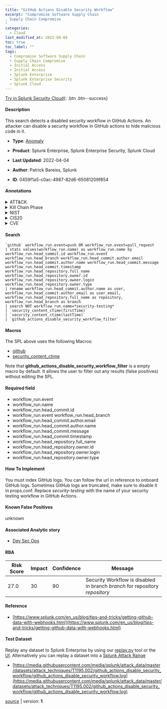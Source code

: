 ```yaml
---
title: "GitHub Actions Disable Security Workflow"
excerpt: "Compromise Software Supply Chain
, Supply Chain Compromise
"
categories:
  - Cloud
last_modified_at: 2022-04-04
toc: true
toc_label: ""
tags:
  - Compromise Software Supply Chain
  - Supply Chain Compromise
  - Initial Access
  - Initial Access
  - Splunk Enterprise
  - Splunk Enterprise Security
  - Splunk Cloud
---
```




[Try in Splunk Security Cloud](https://www.splunk.com/en_splunk_app_enrichmentus/cyber-security.html){: .btn .btn--success}

#### Description

This search detects a disabled security workflow in GitHub Actions. An attacker can disable a security workflow in GitHub actions to hide malicious code in it.

- **Type**: [Anomaly](https://github.com/splunk/security_content/wiki/Detection-Analytic-Types)
- **Product**: Splunk Enterprise, Splunk Enterprise Security, Splunk Cloud

- **Last Updated**: 2022-04-04
- **Author**: Patrick Bareiss, Splunk
- **ID**: 0459f1a5-c0ac-4987-82d6-65081209f854


#### Annotations

<details>
  <summary>ATT&CK</summary>

<div markdown="1">


| ID             | Technique        |  Tactic             |
| -------------- | ---------------- |-------------------- |
| [T1195.002](https://attack.mitre.org/techniques/T1195/002/) | Compromise Software Supply Chain | Initial Access |

| [T1195](https://attack.mitre.org/techniques/T1195/) | Supply Chain Compromise | Initial Access |

</div>
</details>


<details>
  <summary>Kill Chain Phase</summary>

<div markdown="1">

* Actions on Objectives


</div>
</details>


<details>
  <summary>NIST</summary>

<div markdown="1">

* PR.DS
* PR.AC
* DE.CM



</div>
</details>

<details>
  <summary>CIS20</summary>

<div markdown="1">

* CIS 13



</div>
</details>

<details>
  <summary>CVE</summary>

<div markdown="1">


</div>
</details>

#### Search

```
`github` workflow_run.event=push OR workflow_run.event=pull_request 
| stats values(workflow_run.name) as workflow_run.name by workflow_run.head_commit.id workflow_run.event workflow_run.head_branch workflow_run.head_commit.author.email workflow_run.head_commit.author.name workflow_run.head_commit.message workflow_run.head_commit.timestamp workflow_run.head_repository.full_name workflow_run.head_repository.owner.id workflow_run.head_repository.owner.login workflow_run.head_repository.owner.type 
| rename workflow_run.head_commit.author.name as user, workflow_run.head_commit.author.email as user_email, workflow_run.head_repository.full_name as repository, workflow_run.head_branch as branch 
| search NOT workflow_run.name=*security-testing* 
| `security_content_ctime(firstTime)` 
| `security_content_ctime(lastTime)` 
| `github_actions_disable_security_workflow_filter`
```

#### Macros
The SPL above uses the following Macros:
* [github](https://github.com/splunk/security_content/blob/develop/macros/github.yml)
* [security_content_ctime](https://github.com/splunk/security_content/blob/develop/macros/security_content_ctime.yml)

Note that **github_actions_disable_security_workflow_filter** is a empty macro by default. It allows the user to filter out any results (false positives) without editing the SPL.

#### Required field
* workflow_run.event
* workflow_run.name
* workflow_run.head_commit.id
* workflow_run.event workflow_run.head_branch
* workflow_run.head_commit.author.email
* workflow_run.head_commit.author.name
* workflow_run.head_commit.message
* workflow_run.head_commit.timestamp
* workflow_run.head_repository.full_name
* workflow_run.head_repository.owner.id
* workflow_run.head_repository.owner.login
* workflow_run.head_repository.owner.type


#### How To Implement
You must index GitHub logs. You can follow the url in reference to onboard GitHub logs. Sometimes GitHub logs are truncated, make sure to disable it in props.conf. Replace *security-testing* with the name of your security testing workflow in GitHub Actions.

#### Known False Positives
unknown

#### Associated Analytic story
* [Dev Sec Ops](/stories/dev_sec_ops)




#### RBA

| Risk Score  | Impact      | Confidence   | Message      |
| ----------- | ----------- |--------------|--------------|
| 27.0 | 30 | 90 | Security Workflow is disabled in branch $branch$ for repository $repository$ |


#### Reference

* [https://www.splunk.com/en_us/blog/tips-and-tricks/getting-github-data-with-webhooks.html](https://www.splunk.com/en_us/blog/tips-and-tricks/getting-github-data-with-webhooks.html)



#### Test Dataset
Replay any dataset to Splunk Enterprise by using our [replay.py](https://github.com/splunk/attack_data#using-replaypy) tool or the [UI](https://github.com/splunk/attack_data#using-ui).
Alternatively you can replay a dataset into a [Splunk Attack Range](https://github.com/splunk/attack_range#replay-dumps-into-attack-range-splunk-server)


* [https://media.githubusercontent.com/media/splunk/attack_data/master/datasets/attack_techniques/T1195.002/github_actions_disable_security_workflow/github_actions_disable_security_workflow.log](https://media.githubusercontent.com/media/splunk/attack_data/master/datasets/attack_techniques/T1195.002/github_actions_disable_security_workflow/github_actions_disable_security_workflow.log)



[*source*](https://github.com/splunk/security_content/tree/develop/detections/cloud/github_actions_disable_security_workflow.yml) \| *version*: **1**